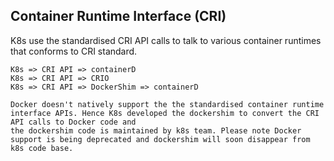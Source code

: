 ## Container Runtime Interface (CRI)

K8s use the standardised CRI API calls to talk to various container runtimes that conforms to CRI standard.

```
K8s => CRI API => containerD
K8s => CRI API => CRIO
K8s => CRI API => DockerShim => containerD

Docker doesn't natively support the the standardised container runtime interface APIs. Hence K8s developed the dockershim to convert the CRI API calls to Docker code and 
the dockershim code is maintained by k8s team. Please note Docker support is being deprecated and dockershim will soon disappear from k8s code base.

```
